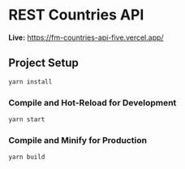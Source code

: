 # REST Countries API

**Live:** https://fm-countries-api-five.vercel.app/

## Project Setup

```sh
yarn install
```

### Compile and Hot-Reload for Development

```sh
yarn start
```

### Compile and Minify for Production

```sh
yarn build
```
